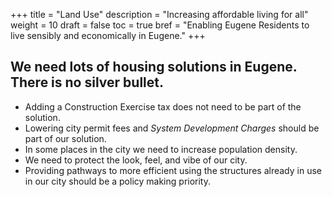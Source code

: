 +++
title = "Land Use"
description = "Increasing affordable living for all"
weight = 10
draft = false
toc = true
bref = "Enabling Eugene Residents to live sensibly and economically in Eugene."
+++

## We need lots of housing solutions in Eugene. There is no silver bullet.

* Adding a Construction Exercise tax does not need to be part of the solution.
* Lowering city permit fees and _System Development Charges_ should be part of our solution.
* In some places in the city we need to increase population density.
* We need to protect the look, feel, and vibe of our city.
* Providing pathways to more efficient using the structures already in use in our city should be a policy making priority.
